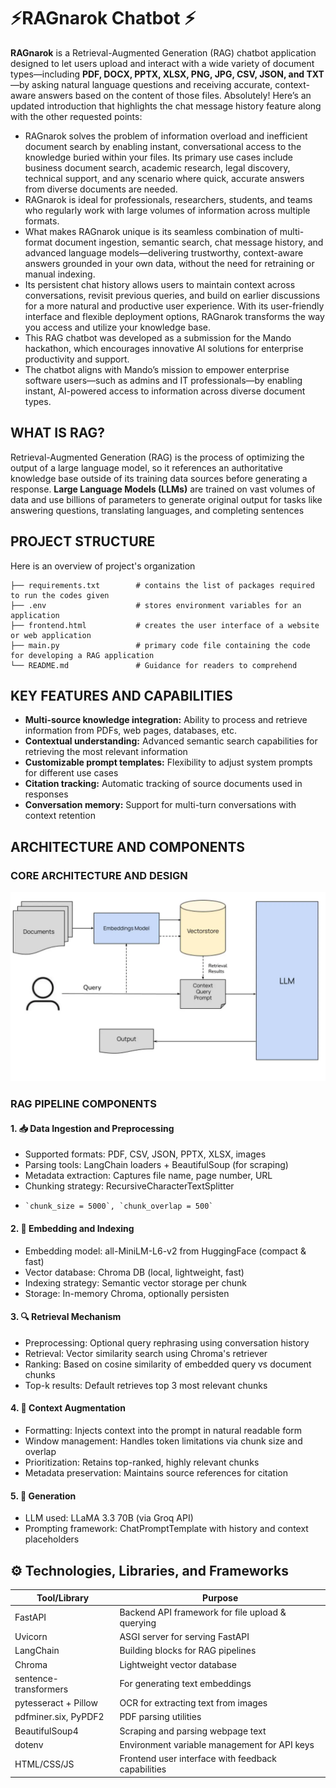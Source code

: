 # ⚡RAGnarok Chatbot ⚡
**RAGnarok** is a Retrieval-Augmented Generation (RAG) chatbot application designed to let users upload and interact with a wide variety of document types—including **PDF, DOCX, PPTX, XLSX, PNG, JPG, CSV, JSON, and TXT**—by asking natural language questions and receiving accurate, context-aware answers based on the content of those files.
Absolutely! Here’s an updated introduction that highlights the chat message history feature along with the other requested points:

- RAGnarok solves the problem of information overload and inefficient document search by enabling instant, conversational access to the knowledge buried within your files. Its primary use cases include business document search, academic research, legal discovery, technical support, and any scenario where quick, accurate answers from diverse documents are needed.  
- RAGnarok is ideal for professionals, researchers, students, and teams who regularly work with large volumes of information across multiple formats.  
- What makes RAGnarok unique is its seamless combination of multi-format document ingestion, semantic search, chat message history, and advanced language models—delivering trustworthy, context-aware answers grounded in your own data, without the need for retraining or manual indexing.
- Its persistent chat history allows users to maintain context across conversations, revisit previous queries, and build on earlier discussions for a more natural and productive user experience. With its user-friendly interface and flexible deployment options, RAGnarok transforms the way you access and utilize your knowledge base.
- This RAG chatbot was developed as a submission for the Mando hackathon, which encourages innovative AI solutions for enterprise productivity and support.
- The chatbot aligns with Mando’s mission to empower enterprise software users—such as admins and IT professionals—by enabling instant, AI-powered access to information across diverse document types.

## WHAT IS RAG?
Retrieval-Augmented Generation (RAG) is the process of optimizing the output of a large language model, so it references an authoritative knowledge base outside of its training data sources before generating a response. **Large Language Models (LLMs)** are trained on vast volumes of data and use billions of parameters to generate original output for tasks like answering questions, translating languages, and completing sentences

## PROJECT STRUCTURE
Here is an overview of project's organization

    ├── requirements.txt        # contains the list of packages required to run the codes given
    ├── .env                    # stores environment variables for an application
    ├── frontend.html           # creates the user interface of a website or web application
    ├── main.py                 # primary code file containing the code for developing a RAG application
    └── README.md               # Guidance for readers to comprehend

## KEY FEATURES AND CAPABILITIES
- **Multi-source knowledge integration:** Ability to process and retrieve information from PDFs, web pages, databases, etc.
- **Contextual understanding:** Advanced semantic search capabilities for retrieving the most relevant information
- **Customizable prompt templates:** Flexibility to adjust system prompts for different use cases
- **Citation tracking:** Automatic tracking of source documents used in responses
- **Conversation memory:** Support for multi-turn conversations with context retention

## ARCHITECTURE AND COMPONENTS

### CORE ARCHITECTURE AND DESIGN
![alt text](https://github.com/Shreeadithan/Chatbot/blob/main/RAGNAROK.webp)

### RAG PIPELINE COMPONENTS

#### 1. 📥 Data Ingestion and Preprocessing
- Supported formats: PDF, CSV, JSON, PPTX, XLSX, images
- Parsing tools: LangChain loaders + BeautifulSoup (for scraping)
- Metadata extraction: Captures file name, page number, URL
- Chunking strategy: RecursiveCharacterTextSplitter
-     `chunk_size = 5000`, `chunk_overlap = 500`
  
#### 2. 🧬 Embedding and Indexing
- Embedding model: all-MiniLM-L6-v2 from HuggingFace (compact & fast)
- Vector database: Chroma DB (local, lightweight, fast)
- Indexing strategy: Semantic vector storage per chunk
- Storage: In-memory Chroma, optionally persisten

#### 3. 🔍 Retrieval Mechanism
- Preprocessing: Optional query rephrasing using conversation history
- Retrieval: Vector similarity search using Chroma's retriever
- Ranking: Based on cosine similarity of embedded query vs document chunks
- Top-k results: Default retrieves top 3 most relevant chunks

#### 4. 🧩 Context Augmentation
- Formatting: Injects context into the prompt in natural readable form
- Window management: Handles token limitations via chunk size and overlap
- Prioritization: Retains top-ranked, highly relevant chunks
- Metadata preservation: Maintains source references for citation

#### 5. 🧠 Generation
- LLM used: LLaMA 3.3 70B (via Groq API)
- Prompting framework: ChatPromptTemplate with history and context placeholders

## ⚙️ Technologies, Libraries, and Frameworks

| Tool/Library          | Purpose                                           |
| --------------------- | ------------------------------------------------- |
| FastAPI               | Backend API framework for file upload & querying  |
| Uvicorn               | ASGI server for serving FastAPI                   |
| LangChain             | Building blocks for RAG pipelines                 |
| Chroma                | Lightweight vector database                       |
| sentence-transformers | For generating text embeddings                    |
| pytesseract + Pillow  | OCR for extracting text from images               |
| pdfminer.six, PyPDF2  | PDF parsing utilities                             |
| BeautifulSoup4        | Scraping and parsing webpage text                 | 
| dotenv                | Environment variable management for API keys      |
| HTML/CSS/JS           | Frontend user interface with feedback capabilities|
